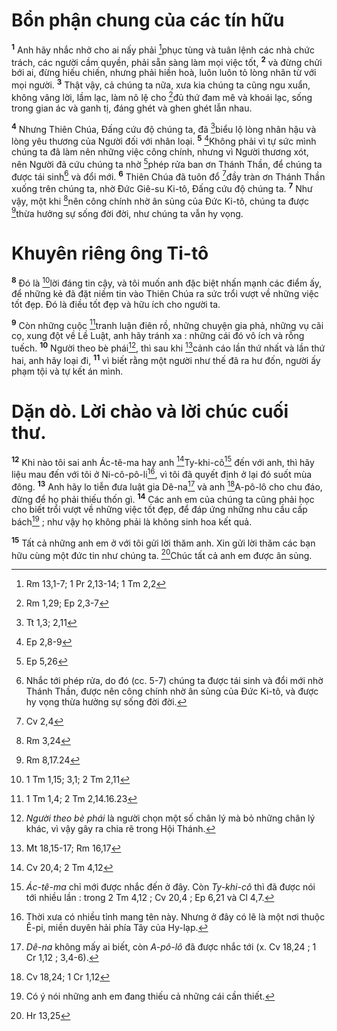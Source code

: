 # Bổn phận chung của các tín hữu
<sup><b>1</b></sup> Anh hãy nhắc nhở cho ai nấy phải [^1*]phục tùng và tuân lệnh các nhà chức trách, các người cầm quyền, phải sẵn sàng làm mọi việc tốt, <sup><b>2</b></sup> và đừng chửi bới ai, đừng hiếu chiến, nhưng phải hiền hoà, luôn luôn tỏ lòng nhân từ với mọi người. <sup><b>3</b></sup> Thật vậy, cả chúng ta nữa, xưa kia chúng ta cũng ngu xuẩn, không vâng lời, lầm lạc, làm nô lệ cho [^2*]đủ thứ đam mê và khoái lạc, sống trong gian ác và ganh tị, đáng ghét và ghen ghét lẫn nhau.

<sup><b>4</b></sup> Nhưng Thiên Chúa, Đấng cứu độ chúng ta, đã [^3*]biểu lộ lòng nhân hậu và lòng yêu thương của Người đối với nhân loại. <sup><b>5</b></sup> [^4*]Không phải vì tự sức mình chúng ta đã làm nên những việc công chính, nhưng vì Người thương xót, nên Người đã cứu chúng ta nhờ [^5*]phép rửa ban ơn Thánh Thần, để chúng ta được tái sinh[^1] và đổi mới. <sup><b>6</b></sup> Thiên Chúa đã tuôn đổ [^6*]đầy tràn ơn Thánh Thần xuống trên chúng ta, nhờ Đức Giê-su Ki-tô, Đấng cứu độ chúng ta. <sup><b>7</b></sup> Như vậy, một khi [^7*]nên công chính nhờ ân sủng của Đức Ki-tô, chúng ta được [^8*]thừa hưởng sự sống đời đời, như chúng ta vẫn hy vọng.

# Khuyên riêng ông Ti-tô
<sup><b>8</b></sup> Đó là [^9*]lời đáng tin cậy, và tôi muốn anh đặc biệt nhấn mạnh các điểm ấy, để những kẻ đã đặt niềm tin vào Thiên Chúa ra sức trổi vượt về những việc tốt đẹp. Đó là điều tốt đẹp và hữu ích cho người ta.

<sup><b>9</b></sup> Còn những cuộc [^10*]tranh luận điên rồ, những chuyện gia phả, những vụ cãi cọ, xung đột về Lề Luật, anh hãy tránh xa : những cái đó vô ích và rỗng tuếch. <sup><b>10</b></sup> Người theo bè phái[^2], thì sau khi [^11*]cảnh cáo lần thứ nhất và lần thứ hai, anh hãy loại đi, <sup><b>11</b></sup> vì biết rằng một người như thế đã ra hư đốn, người ấy phạm tội và tự kết án mình.

# Dặn dò. Lời chào và lời chúc cuối thư.
<sup><b>12</b></sup> Khi nào tôi sai anh Ác-tê-ma hay anh [^12*]Ty-khi-cô[^3] đến với anh, thì hãy liệu mau đến với tôi ở Ni-cô-pô-li[^4], vì tôi đã quyết định ở lại đó suốt mùa đông. <sup><b>13</b></sup> Anh hãy lo tiễn đưa luật gia Dê-na[^5] và anh [^13*]A-pô-lô cho chu đáo, đừng để họ phải thiếu thốn gì. <sup><b>14</b></sup> Các anh em của chúng ta cũng phải học cho biết trổi vượt về những việc tốt đẹp, để đáp ứng những nhu cầu cấp bách[^6] ; như vậy họ không phải là không sinh hoa kết quả.

<sup><b>15</b></sup> Tất cả những anh em ở với tôi gửi lời thăm anh. Xin gửi lời thăm các bạn hữu cùng một đức tin như chúng ta. [^14*]Chúc tất cả anh em được ân sủng.

[^1]: Nhắc tới phép rửa, do đó (cc. 5-7) chúng ta được tái sinh và đổi mới nhờ Thánh Thần, được nên công chính nhờ ân sủng của Đức Ki-tô, và được hy vọng thừa hưởng sự sống đời đời.
[^2]: <i>Người theo bè phái</i> là người chọn một số chân lý mà bỏ những chân lý khác, vì vậy gây ra chia rẽ trong Hội Thánh.
[^3]: <i>Ác-tê-ma</i> chỉ mới được nhắc đến ở đây. Còn <i>Ty-khi-cô</i> thì đã được nói tới nhiều lần : trong 2 Tm 4,12 ; Cv 20,4 ; Ep 6,21 và Cl 4,7.
[^4]: Thời xưa có nhiều tỉnh mang tên này. Nhưng ở đây có lẽ là một nơi thuộc Ê-pi, miền duyên hải phía Tây của Hy-lạp.
[^5]: <i>Dê-na</i> không mấy ai biết, còn <i>A-pô-lô</i> đã được nhắc tới (x. Cv 18,24 ; 1 Cr 1,12 ; 3,4-6).
[^6]: Có ý nói những anh em đang thiếu cả những cái cần thiết.
[^1*]: Rm 13,1-7; 1 Pr 2,13-14; 1 Tm 2,2
[^2*]: Rm 1,29; Ep 2,3-7
[^3*]: Tt 1,3; 2,11
[^4*]: Ep 2,8-9
[^5*]: Ep 5,26
[^6*]: Cv 2,4
[^7*]: Rm 3,24
[^8*]: Rm 8,17.24
[^9*]: 1 Tm 1,15; 3,1; 2 Tm 2,11
[^10*]: 1 Tm 1,4; 2 Tm 2,14.16.23
[^11*]: Mt 18,15-17; Rm 16,17
[^12*]: Cv 20,4; 2 Tm 4,12
[^13*]: Cv 18,24; 1 Cr 1,12
[^14*]: Hr 13,25
